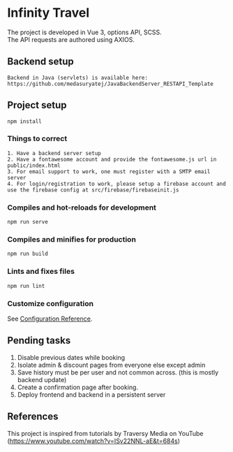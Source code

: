 # Infinity Travel

The project is developed in Vue 3, options API, SCSS. <br/>
The API requests are authored using AXIOS.

## Backend setup

```
Backend in Java (servlets) is available here: https://github.com/medasuryatej/JavaBackendServer_RESTAPI_Template
```

## Project setup

```
npm install
```

### Things to correct
```
1. Have a backend server setup
2. Have a fontawesome account and provide the fontawesome.js url in public/index.html
3. For email support to work, one must register with a SMTP email server
4. For login/registration to work, please setup a firebase account and use the firebase config at src/firebase/firebaseinit.js
```

### Compiles and hot-reloads for development

```
npm run serve
```

### Compiles and minifies for production

```
npm run build
```

### Lints and fixes files

```
npm run lint
```

### Customize configuration

See [Configuration Reference](https://cli.vuejs.org/config/).

## Pending tasks

1. Disable previous dates while booking
2. Isolate admin & discount pages from everyone else except admin
3. Save history must be per user and not common across. (this is mostly backend update)
4. Create a confirmation page after booking.
5. Deploy frontend and backend in a persistent server

## References

This project is inspired from tutorials by Traversy Media on YouTube (https://www.youtube.com/watch?v=ISv22NNL-aE&t=684s)
